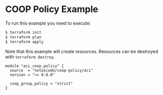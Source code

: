<!-- BEGIN_TF_DOCS -->
# COOP Policy Example

To run this example you need to execute:

```bash
$ terraform init
$ terraform plan
$ terraform apply
```

Note that this example will create resources. Resources can be destroyed with `terraform destroy`.

```hcl
module "aci_coop_policy" {
  source  = "netascode/coop-policy/aci"
  version = ">= 0.8.0"

  coop_group_policy = "strict"
}
```
<!-- END_TF_DOCS -->